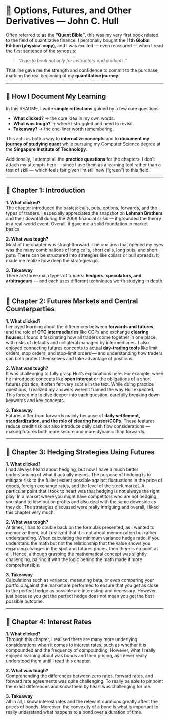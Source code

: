# 📘 Options, Futures, and Other Derivatives — John C. Hull  

Often referred to as the **“Quant Bible”**, this was my very first book related to the field of quantitative finance. I personally bought the **11th Global Edition (physical copy)**, and I was excited — even reassured — when I read the first sentence of the synopsis:  

> *“A go-to book not only for instructors and students.”*  

That line gave me the strength and confidence to commit to the purchase, marking the real beginning of my **quantitative journey**.  

---

## 📝 How I Document My Learning  

In this README, I write **simple reflections** guided by a few core questions:  

- **What clicked?** → the core idea in my own words.  
- **What was tough?** → where I struggled and need to revisit.  
- **Takeaway?** → the one-liner worth remembering.  

This acts as both a way to **internalize concepts** and to **document my journey of studying quant** while pursuing my Computer Science degree at the **Singapore Institute of Technology**.  

Additionally, I attempt all the **practice questions** for the chapters. I don’t attach my attempts here — since I use them as a learning tool rather than a test of skill — which feels fair given I’m still new (“green”) to this field.  

---

## 📖 Chapter 1: Introduction  

**1. What clicked?**  
The chapter introduced the basics: calls, puts, options, forwards, and the types of traders. I especially appreciated the snapshot on **Lehman Brothers** and their downfall during the 2008 financial crisis — it grounded the theory in a real-world event. Overall, it gave me a solid foundation in market basics.  

**2. What was tough?**  
Most of the chapter was straightforward. The one area that opened my eyes was the many combinations of long calls, short calls, long puts, and short puts. These can be structured into strategies like collars or bull spreads. It made me realize how deep the strategies go.  

**3. Takeaway**  
There are three main types of traders: **hedgers, speculators, and arbitrageurs** — and each uses different techniques worth studying in depth.  

---

## 📖 Chapter 2: Futures Markets and Central Counterparties  

**1. What clicked?**  
I enjoyed learning about the differences between **forwards and futures**, and the role of **OTC intermediaries** like CCPs and exchange **clearing houses**. I found it fascinating how all traders come together in one place, with risks of defaults and collateral managed by intermediaries. I also enjoyed connecting futures concepts to actual **day-trading tools** like limit orders, stop orders, and stop-limit orders — and understanding how traders can both protect themselves and take advantage of positions.  

**2. What was tough?**  
It was challenging to fully grasp Hull’s explanations here. For example, when he introduced concepts like **open interest** or the obligations of a short futures position, it often felt very subtle in the text. While doing practice questions, I realized my answers weren’t framed the way Hull expected. This forced me to dive deeper into each question, carefully breaking down keywords and key concepts.  

**3. Takeaway**  
Futures differ from forwards mainly because of **daily settlement, standardization, and the role of clearing houses/CCPs**. These features reduce credit risk but also introduce daily cash flow considerations — making futures both more secure and more dynamic than forwards.  

---

## 📖 Chapter 3: Hedging Strategies Using Futures

**1. What clicked?**  
I had always heard about hedging, but now I have a much better understanding of what it actually means. The purpose of hedging is to mitigate risk to the fullest extent possible against fluctuations in the price of goods, foreign exchange rates, and the level of the stock market. A particular point that I took to heart was that hedging is not always the right play. In a market where you might have competitors who are not hedging, you stand to lose out on profits and also deal with the same downside as they do. The strategies discussed were really intriguing and overall, I liked this chapter very much. 

**2. What was tough?**  
At times, I had to double back on the formulas presented, as I wanted to memorize them, but I realized that it is not about memorization but rather understanding. When calculating the minimum variance hedge ratio, if you understand the math but not the relationship that the value shows you regarding changes in the spot and futures prices, then there is no point at all. Hence, although grasping the mathematical concept was slightly challenging, pairing it with the logic behind the math made it more comprehensible.

**3. Takeaway**  
Calculations such as variance, measuring beta, or even comparing your portfolio against the market are performed to ensure that you get as close to the perfect hedge as possible are interesting and necessary. However, just because you get the perfect hedge does not mean you get the best possible outcome.

---

## 📖 Chapter 4: Interest Rates

**1. What clicked?**  
Through this chapter, I realised there are many more underlying considerations when it comes to interest rates, such as whether it is compounded and the frequency of compounding. However, what I really enjoyed learning about was bonds and their pricing, as I never really understood them until I read this chapter.

**2. What was tough?**  
Comprehending the differences between zero rates, forward rates, and forward rate agreements was quite challenging. To really be able to pinpoint the exact differences and know them by heart was challenging for me.

**3. Takeaway**  
All in all, I know interest rates and the relevant durations greatly affect the prices of bonds. Moreover, the convexity of a bond is what is important to really understand what happens to a bond over a duration of time.
